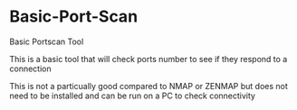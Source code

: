 # Basic-Port-Scan
Basic Portscan Tool

This is a basic tool that will check ports number to see if they respond to a connection

This is not a particually good compared to NMAP or ZENMAP but does not need to be installed and can be run on a PC to check connectivity


